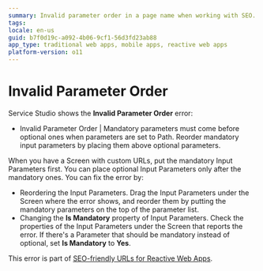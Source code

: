```yaml
---
summary: Invalid parameter order in a page name when working with SEO. 
tags:
locale: en-us
guid: b7f0d19c-a092-4b06-9cf1-56d3fd23ab88
app_type: traditional web apps, mobile apps, reactive web apps
platform-version: o11
---
```


# Invalid Parameter Order

Service Studio shows the **Invalid Parameter Order** error:

* Invalid Parameter Order | Mandatory parameters must come before optional ones when parameters are set to Path. Reorder mandatory input parameters by placing them above optional parameters.

When you have a Screen with custom URLs, put the mandatory Input Parameters first. You can place optional Input Parameters only after the mandatory ones. You can fix the error by:

* Reordering the Input Parameters. Drag the Input Parameters under the Screen where the error shows, and reorder them by putting the mandatory parameters on the top of the parameter list.
* Changing the **Is Mandatory** property of Input Parameters. Check the properties of the Input Parameters under the Screen that reports the error. If there's a Parameter that should be mandatory instead of optional, set **Is Mandatory** to **Yes**.   

<div class="info" markdown="1">

This error is part of [SEO-friendly URLs for Reactive Web Apps](../../../develop/seo/intro.md).

</div>